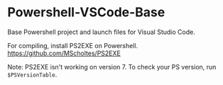 # Powershell-VSCode-Base
Base Powershell project and launch files for Visual Studio Code.


For compiling, install PS2EXE on Powershell. https://github.com/MScholtes/PS2EXE

Note: PS2EXE isn't working on version 7. To check your PS version, run `$PSVersionTable`.
